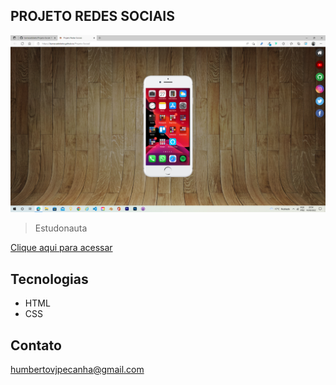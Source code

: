 ## PROJETO REDES SOCIAIS

![fundo-madeira](../imagens/social.png)
> Estudonauta

[Clique aqui para acessar](https://barracadobeto.github.io/Projeto-Social/)

## Tecnologias 
- HTML
- CSS
## Contato

humbertovjpecanha@gmail.com
